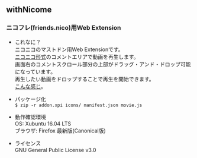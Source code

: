 ## withNicome  

### ニコフレ(friends.nico)用Web Extension  


* これなに？  
ニコニコのマストドン用Web Extensionです。  
[ニコニコ形式](https://friends.nico/nicomment)のコメントエリアで動画を再生します。  
画面右のコメントスクロール部分の上部がドラッグ・アンド・ドロップ可能になっています。  
再生したい動画をドロップすることで再生を開始できます。  
[こんな感じ](https://friends.nico/@12/18912249)。  


* パッケージ化  
`$ zip -r addon.xpi icons/ manifest.json movie.js`


* 動作確認環境  
OS: Xubuntu 16.04 LTS  
ブラウザ: Firefox 最新版(Canonical版)  


* ライセンス  
GNU General Public License v3.0  
